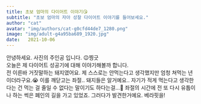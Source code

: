 ```yaml
---
title: 초보 엄마의 다이어트 이야기😘
subtitle: "초보 엄마의 자아 성찰 다이어트 이야기를 들어보세요."
author: "cat"
avatar: "img/authors/cat-g0cfd44de7_1280.png"
image: "img/adult-g4a95ba689_1920.jpg"
date:   2021-10-06
---
```


안녕하세요. 사진의 주인공 입니다. 😉찡긋<br>오늘은 제 다이어트 성공기에 대해 이야기해볼까 합니다.<br>전 이른바 거짓말하는 돼지였어요. 제 스스로는 안먹는다고 생각했지만 엄청 쳐먹는 년이더라구요.😭 이를 깨닫고는 좌절.. 돼지들은 알거예요.. 자기가 적게 먹는다고 생각한다는 건 먹는 걸 줄일 수 없다는 말이기도 하다는걸...🙈 좌절의 시간에 전 또 다시 유툽이나 하는 썩은 폐인의 길을 가고 있었죠. 그러다가 발견한거예요. 베라핏을!
